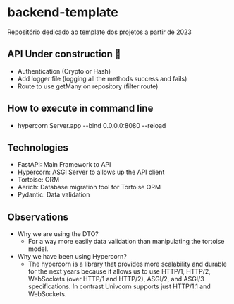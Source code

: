 # backend-template
Repositório dedicado ao template dos projetos a partir de 2023

## API Under construction 🚧
-  Authentication (Crypto or Hash)
- Add logger file (logging all the methods success and fails)
- Route to use getMany on repository (filter route) 

## How to execute in command line
- hypercorn Server.app --bind 0.0.0.0:8080 --reload

## Technologies
- FastAPI: Main Framework to API
- Hypercorn: ASGI Server to allows up the API client
- Tortoise: ORM
- Aerich: Database migration tool for Tortoise ORM
- Pydantic: Data validation

## Observations
- Why we are using the DTO?
    - For a way more easily data validation than manipulating the tortoise model.
- Why we have been using Hypercorn?
    - The hypercorn is a library that provides more scalability and durable for the next years because it allows us to use HTTP/1, HTTP/2, WebSockets (over HTTP/1 and HTTP/2), ASGI/2, and ASGI/3 specifications. 
        In contrast Univcorn supports just HTTP/1.1 and WebSockets.

    